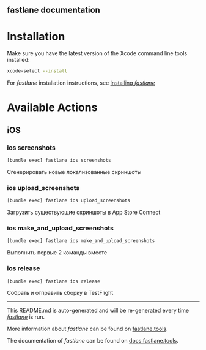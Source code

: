fastlane documentation
----

# Installation

Make sure you have the latest version of the Xcode command line tools installed:

```sh
xcode-select --install
```

For _fastlane_ installation instructions, see [Installing _fastlane_](https://docs.fastlane.tools/#installing-fastlane)

# Available Actions

## iOS

### ios screenshots

```sh
[bundle exec] fastlane ios screenshots
```

Сгенерировать новые локализованные скриншоты

### ios upload_screenshots

```sh
[bundle exec] fastlane ios upload_screenshots
```

Загрузить существующие скриншоты в App Store Connect

### ios make_and_upload_screenshots

```sh
[bundle exec] fastlane ios make_and_upload_screenshots
```

Выполнить первые 2 команды вместе

### ios release

```sh
[bundle exec] fastlane ios release
```

Собрать и отправить сборку в TestFlight

----

This README.md is auto-generated and will be re-generated every time [_fastlane_](https://fastlane.tools) is run.

More information about _fastlane_ can be found on [fastlane.tools](https://fastlane.tools).

The documentation of _fastlane_ can be found on [docs.fastlane.tools](https://docs.fastlane.tools).
